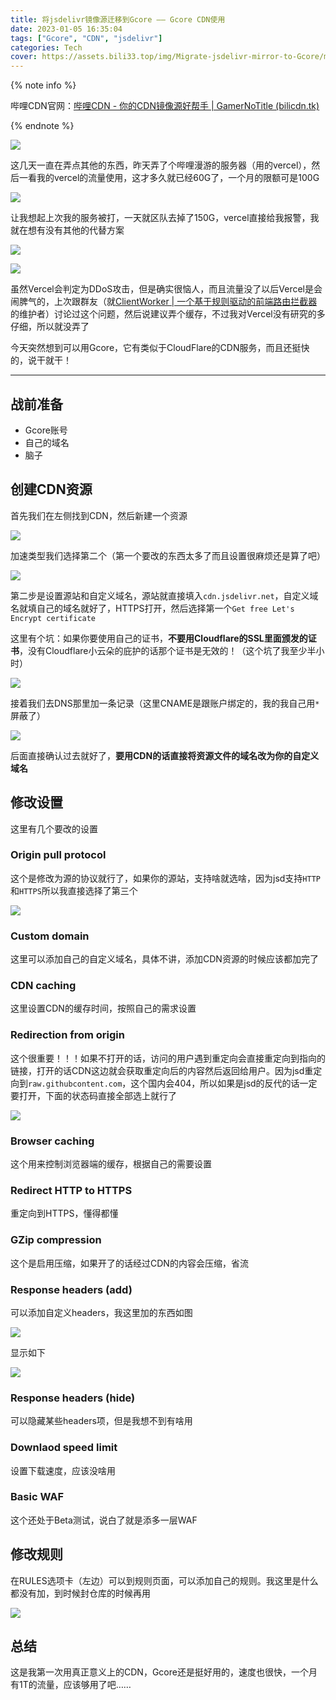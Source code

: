 ```yaml
---
title: 将jsdelivr镜像源迁移到Gcore —— Gcore CDN使用
date: 2023-01-05 16:35:04
tags: ["Gcore", "CDN", "jsdelivr"]
categories: Tech
cover: https://assets.bili33.top/img/Migrate-jsdelivr-mirror-to-Gcore/msedge-20230105-165402.png
---
```


{% note info %}

哔哩CDN官网：[哔哩CDN - 你的CDN镜像源好帮手 | GamerNoTitle (bilicdn.tk)](https://bilicdn.tk/)

{% endnote %}

![](https://assets.bili33.top/img/Migrate-jsdelivr-mirror-to-Gcore/msedge-20230105-165402.png)

这几天一直在弄点其他的东西，昨天弄了个哔哩漫游的服务器（用的vercel），然后一看我的vercel的流量使用，这才多久就已经60G了，一个月的限额可是100G

![](https://assets.bili33.top/img/Migrate-jsdelivr-mirror-to-Gcore/chrome-20230105-165635.png)

让我想起上次我的服务被打，一天就区队去掉了150G，vercel直接给我报警，我就在想有没有其他的代替方案

![](https://assets.bili33.top/img/Migrate-jsdelivr-mirror-to-Gcore/chrome-20230105-165741.png)

![](https://assets.bili33.top/img/Migrate-jsdelivr-mirror-to-Gcore/ApplicationFrameHost-20230105-170152.png)

虽然Vercel会判定为DDoS攻击，但是确实很恼人，而且流量没了以后Vercel是会闹脾气的，上次跟群友（就[ClientWorker | 一个基于规则驱动的前端路由拦截器](https://clientworker.js.org/)的维护者）讨论过这个问题，然后说建议弄个缓存，不过我对Vercel没有研究的多仔细，所以就没弄了

今天突然想到可以用Gcore，它有类似于CloudFlare的CDN服务，而且还挺快的，说干就干！

---

## 战前准备

- Gcore账号
- 自己的域名
- 脑子

## 创建CDN资源

首先我们在左侧找到CDN，然后新建一个资源

![](https://assets.bili33.top/img/Migrate-jsdelivr-mirror-to-Gcore/msedge-20230105-174403.png)

加速类型我们选择第二个（第一个要改的东西太多了而且设置很麻烦还是算了吧）

![](https://assets.bili33.top/img/Migrate-jsdelivr-mirror-to-Gcore/msedge-20230105-174752.png)

第二步是设置源站和自定义域名，源站就直接填入`cdn.jsdelivr.net`，自定义域名就填自己的域名就好了，HTTPS打开，然后选择第一个`Get free Let's Encrypt certificate`

这里有个坑：如果你要使用自己的证书，**不要用Cloudflare的SSL里面颁发的证书**，没有Cloudflare小云朵的庇护的话那个证书是无效的！（这个坑了我至少半小时）

![](https://assets.bili33.top/img/Migrate-jsdelivr-mirror-to-Gcore/msedge-20230105-175007.png)

接着我们去DNS那里加一条记录（这里CNAME是跟账户绑定的，我的我自己用`*`屏蔽了）

![](https://assets.bili33.top/img/Migrate-jsdelivr-mirror-to-Gcore/msedge-20230105-175332.png)

后面直接确认过去就好了，**要用CDN的话直接将资源文件的域名改为你的自定义域名**

## 修改设置

这里有几个要改的设置

### Origin pull protocol

这个是修改为源的协议就行了，如果你的源站，支持啥就选啥，因为jsd支持`HTTP`和`HTTPS`所以我直接选择了第三个

![](https://assets.bili33.top/img/Migrate-jsdelivr-mirror-to-Gcore/msedge-20230105-175745.png)

### Custom domain

这里可以添加自己的自定义域名，具体不讲，添加CDN资源的时候应该都加完了

### CDN caching

这里设置CDN的缓存时间，按照自己的需求设置

### Redirection from origin

这个很重要！！！如果不打开的话，访问的用户遇到重定向会直接重定向到指向的链接，打开的话CDN这边就会获取重定向后的内容然后返回给用户。因为jsd重定向到`raw.githubcontent.com`，这个国内会404，所以如果是jsd的反代的话一定要打开，下面的状态码直接全部选上就行了

![](https://assets.bili33.top/img/Migrate-jsdelivr-mirror-to-Gcore/msedge-20230105-180023.png)

### Browser caching

这个用来控制浏览器端的缓存，根据自己的需要设置

### Redirect HTTP to HTTPS

重定向到HTTPS，懂得都懂

### GZip compression

这个是启用压缩，如果开了的话经过CDN的内容会压缩，省流

### Response headers (add)

可以添加自定义headers，我这里加的东西如图

![](https://assets.bili33.top/img/Migrate-jsdelivr-mirror-to-Gcore/msedge-20230105-180211.png)

显示如下

![](https://assets.bili33.top/img/Migrate-jsdelivr-mirror-to-Gcore/msedge-20230105-180300.png)

### Response headers (hide)

可以隐藏某些headers项，但是我想不到有啥用

### Downlaod speed limit

设置下载速度，应该没啥用

### Basic WAF

这个还处于Beta测试，说白了就是添多一层WAF

## 修改规则

在RULES选项卡（左边）可以到规则页面，可以添加自己的规则。我这里是什么都没有加，到时候封仓库的时候再用

![](https://assets.bili33.top/img/Migrate-jsdelivr-mirror-to-Gcore/msedge-20230105-180529.png)

## 总结

这是我第一次用真正意义上的CDN，Gcore还是挺好用的，速度也很快，一个月有1T的流量，应该够用了吧……

